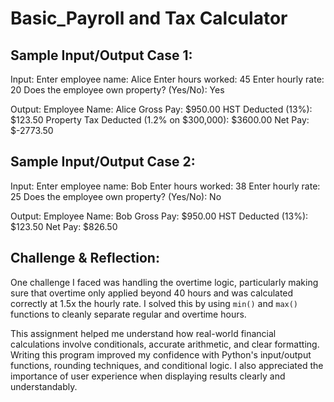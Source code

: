 # Basic_Payroll and Tax Calculator

Sample Input/Output Case 1:
---------------------------
Input:
Enter employee name: Alice
Enter hours worked: 45
Enter hourly rate: 20
Does the employee own property? (Yes/No): Yes

Output:
Employee Name: Alice
Gross Pay: $950.00
HST Deducted (13%): $123.50
Property Tax Deducted (1.2% on $300,000): $3600.00
Net Pay: $-2773.50

Sample Input/Output Case 2:
---------------------------
Input:
Enter employee name: Bob
Enter hours worked: 38
Enter hourly rate: 25
Does the employee own property? (Yes/No): No

Output:
Employee Name: Bob
Gross Pay: $950.00
HST Deducted (13%): $123.50
Net Pay: $826.50

Challenge & Reflection:
-----------------------
One challenge I faced was handling the overtime logic, particularly making sure that overtime only applied beyond 40 hours and was calculated correctly at 1.5x the hourly rate. I solved this by using `min()` and `max()` functions to cleanly separate regular and overtime hours.

This assignment helped me understand how real-world financial calculations involve conditionals, accurate arithmetic, and clear formatting. Writing this program improved my confidence with Python's input/output functions, rounding techniques, and conditional logic. I also appreciated the importance of user experience when displaying results clearly and understandably.
